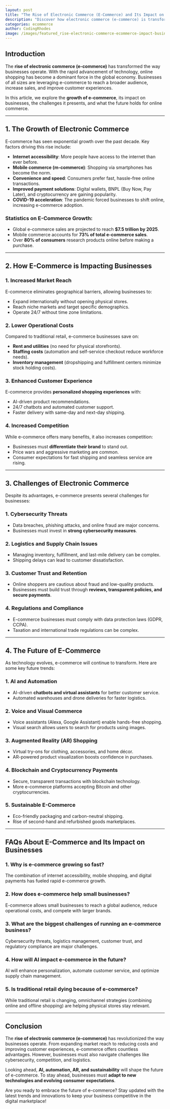 ```yaml
---
layout: post
title: "The Rise of Electronic Commerce (E-Commerce) and Its Impact on Businesses"
description: "Discover how electronic commerce (e-commerce) is transforming businesses in 2025. Learn about its advantages, challenges, and future impact."
categories: ecommerce
author: CodingRhodes
image: /images/featured_rise-electronic-commerce-ecommerce-impact-businesses.webp
---
```


## Introduction

The **rise of electronic commerce (e-commerce)** has transformed the way businesses operate. With the rapid advancement of technology, online shopping has become a dominant force in the global economy. Businesses of all sizes are leveraging e-commerce to reach a broader audience, increase sales, and improve customer experiences.

In this article, we explore the **growth of e-commerce**, its impact on businesses, the challenges it presents, and what the future holds for online commerce.

---

## 1. The Growth of Electronic Commerce

E-commerce has seen exponential growth over the past decade. Key factors driving this rise include:

- **Internet accessibility**: More people have access to the internet than ever before.
- **Mobile commerce (m-commerce)**: Shopping via smartphones has become the norm.
- **Convenience and speed**: Consumers prefer fast, hassle-free online transactions.
- **Improved payment solutions**: Digital wallets, BNPL (Buy Now, Pay Later), and cryptocurrency are gaining popularity.
- **COVID-19 acceleration**: The pandemic forced businesses to shift online, increasing e-commerce adoption.

### **Statistics on E-Commerce Growth:**
- Global e-commerce sales are projected to reach **$7.5 trillion by 2025**.
- Mobile commerce accounts for **73% of total e-commerce sales**.
- Over **80% of consumers** research products online before making a purchase.

---

## 2. How E-Commerce is Impacting Businesses

<ins class="adsbygoogle"
     style="display:block"
     data-ad-client="ca-pub-2784742237479601"
     data-ad-slot="3760872290"
     data-ad-format="auto"
     data-full-width-responsive="true"></ins>
<script>
     (adsbygoogle = window.adsbygoogle || []).push({});
</script>

### **1. Increased Market Reach**
E-commerce eliminates geographical barriers, allowing businesses to:
- Expand internationally without opening physical stores.
- Reach niche markets and target specific demographics.
- Operate 24/7 without time zone limitations.

### **2. Lower Operational Costs**
Compared to traditional retail, e-commerce businesses save on:
- **Rent and utilities** (no need for physical storefronts).
- **Staffing costs** (automation and self-service checkout reduce workforce needs).
- **Inventory management** (dropshipping and fulfillment centers minimize stock holding costs).

### **3. Enhanced Customer Experience**
E-commerce provides **personalized shopping experiences** with:
- AI-driven product recommendations.
- 24/7 chatbots and automated customer support.
- Faster delivery with same-day and next-day shipping.

### **4. Increased Competition**
While e-commerce offers many benefits, it also increases competition:
- Businesses must **differentiate their brand** to stand out.
- Price wars and aggressive marketing are common.
- Consumer expectations for fast shipping and seamless service are rising.

---

## 3. Challenges of Electronic Commerce

Despite its advantages, e-commerce presents several challenges for businesses:

### **1. Cybersecurity Threats**
- Data breaches, phishing attacks, and online fraud are major concerns.
- Businesses must invest in **strong cybersecurity measures**.

### **2. Logistics and Supply Chain Issues**
- Managing inventory, fulfillment, and last-mile delivery can be complex.
- Shipping delays can lead to customer dissatisfaction.

### **3. Customer Trust and Retention**
- Online shoppers are cautious about fraud and low-quality products.
- Businesses must build trust through **reviews, transparent policies, and secure payments**.

### **4. Regulations and Compliance**
- E-commerce businesses must comply with data protection laws (GDPR, CCPA).
- Taxation and international trade regulations can be complex.

---

## 4. The Future of E-Commerce

As technology evolves, e-commerce will continue to transform. Here are some key future trends:

### **1. AI and Automation**
- AI-driven **chatbots and virtual assistants** for better customer service.
- Automated warehouses and drone deliveries for faster logistics.

### **2. Voice and Visual Commerce**
- Voice assistants (Alexa, Google Assistant) enable hands-free shopping.
- Visual search allows users to search for products using images.

### **3. Augmented Reality (AR) Shopping**
- Virtual try-ons for clothing, accessories, and home décor.
- AR-powered product visualization boosts confidence in purchases.

### **4. Blockchain and Cryptocurrency Payments**
- Secure, transparent transactions with blockchain technology.
- More e-commerce platforms accepting Bitcoin and other cryptocurrencies.

### **5. Sustainable E-Commerce**
- Eco-friendly packaging and carbon-neutral shipping.
- Rise of second-hand and refurbished goods marketplaces.

---

## FAQs About E-Commerce and Its Impact on Businesses

<ins class="adsbygoogle"
     style="display:block"
     data-ad-client="ca-pub-2784742237479601"
     data-ad-slot="3760872290"
     data-ad-format="auto"
     data-full-width-responsive="true"></ins>
<script>
     (adsbygoogle = window.adsbygoogle || []).push({});
</script>

### **1. Why is e-commerce growing so fast?**
The combination of internet accessibility, mobile shopping, and digital payments has fueled rapid e-commerce growth.

### **2. How does e-commerce help small businesses?**
E-commerce allows small businesses to reach a global audience, reduce operational costs, and compete with larger brands.

### **3. What are the biggest challenges of running an e-commerce business?**
Cybersecurity threats, logistics management, customer trust, and regulatory compliance are major challenges.

### **4. How will AI impact e-commerce in the future?**
AI will enhance personalization, automate customer service, and optimize supply chain management.

### **5. Is traditional retail dying because of e-commerce?**
While traditional retail is changing, omnichannel strategies (combining online and offline shopping) are helping physical stores stay relevant.

---

## Conclusion

The **rise of electronic commerce (e-commerce)** has revolutionized the way businesses operate. From expanding market reach to reducing costs and improving customer experiences, e-commerce offers countless advantages. However, businesses must also navigate challenges like cybersecurity, competition, and logistics.

Looking ahead, **AI, automation, AR, and sustainability** will shape the future of e-commerce. To stay ahead, businesses must **adapt to new technologies and evolving consumer expectations**.

Are you ready to embrace the future of e-commerce? Stay updated with the latest trends and innovations to keep your business competitive in the digital marketplace!
